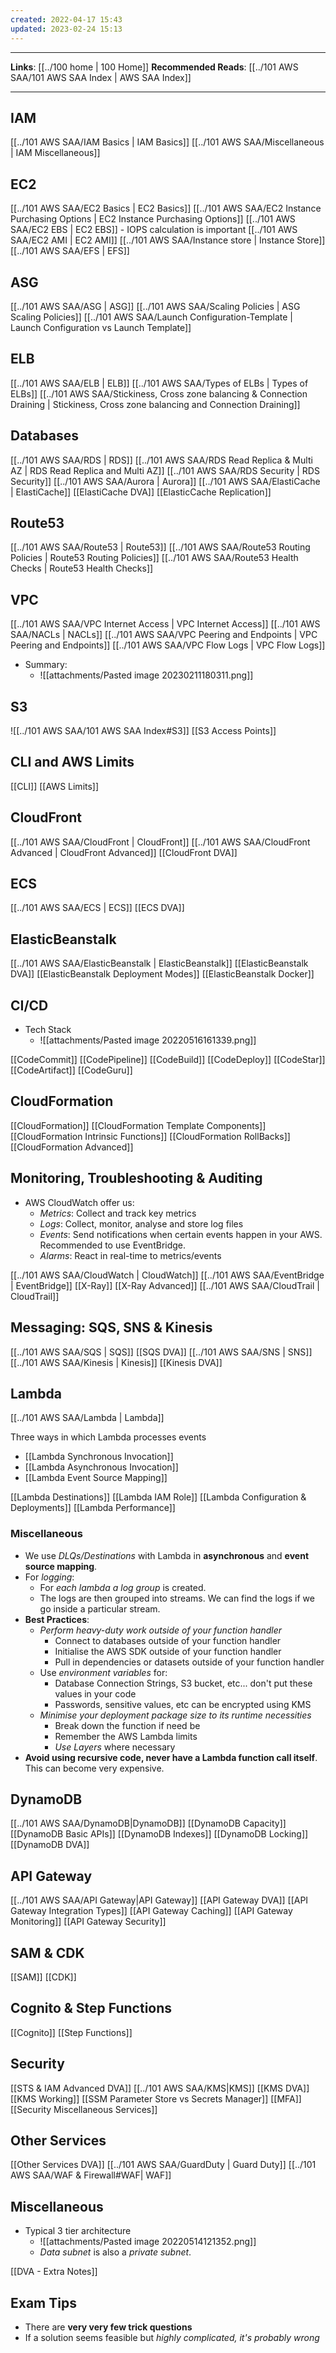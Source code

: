 ```yaml
---
created: 2022-04-17 15:43
updated: 2023-02-24 15:13
---
```

---
**Links**: [[../100 home | 100 Home]]
**Recommended Reads**: [[../101 AWS SAA/101 AWS SAA Index | AWS SAA Index]]

---
## IAM
[[../101 AWS SAA/IAM Basics | IAM Basics]]
[[../101 AWS SAA/Miscellaneous | IAM Miscellaneous]]

## EC2
[[../101 AWS SAA/EC2 Basics | EC2 Basics]]
[[../101 AWS SAA/EC2 Instance Purchasing Options | EC2 Instance Purchasing Options]]
[[../101 AWS SAA/EC2 EBS | EC2 EBS]] - IOPS calculation is important
[[../101 AWS SAA/EC2 AMI | EC2 AMI]]
[[../101 AWS SAA/Instance store | Instance Store]]
[[../101 AWS SAA/EFS | EFS]]

## ASG
[[../101 AWS SAA/ASG | ASG]]
[[../101 AWS SAA/Scaling Policies | ASG Scaling Policies]]
[[../101 AWS SAA/Launch Configuration-Template | Launch Configuration vs Launch Template]]

## ELB
[[../101 AWS SAA/ELB | ELB]]
[[../101 AWS SAA/Types of ELBs | Types of ELBs]]
[[../101 AWS SAA/Stickiness, Cross zone balancing & Connection Draining | Stickiness, Cross zone balancing and Connection Draining]]

## Databases
[[../101 AWS SAA/RDS | RDS]]
[[../101 AWS SAA/RDS Read Replica & Multi AZ | RDS Read Replica and Multi AZ]]
[[../101 AWS SAA/RDS Security | RDS Security]]
[[../101 AWS SAA/Aurora | Aurora]]
[[../101 AWS SAA/ElastiCache | ElastiCache]]
[[ElastiCache DVA]]
[[ElasticCache Replication]]

## Route53
[[../101 AWS SAA/Route53 | Route53]]
[[../101 AWS SAA/Route53 Routing Policies | Route53 Routing Policies]]
[[../101 AWS SAA/Route53 Health Checks | Route53 Health Checks]]

## VPC
[[../101 AWS SAA/VPC Internet Access | VPC Internet Access]]
[[../101 AWS SAA/NACLs | NACLs]]
[[../101 AWS SAA/VPC Peering and Endpoints | VPC Peering and Endpoints]]
[[../101 AWS SAA/VPC Flow Logs | VPC Flow Logs]]

- Summary:
	- ![[attachments/Pasted image 20230211180311.png]]

## S3
![[../101 AWS SAA/101 AWS SAA Index#S3]]
[[S3 Access Points]]

## CLI and AWS Limits
[[CLI]]
[[AWS Limits]]

## CloudFront
[[../101 AWS SAA/CloudFront | CloudFront]]
[[../101 AWS SAA/CloudFront Advanced | CloudFront Advanced]]
[[CloudFront DVA]]

## ECS
[[../101 AWS SAA/ECS | ECS]]
[[ECS DVA]]

## ElasticBeanstalk
[[../101 AWS SAA/ElasticBeanstalk | ElasticBeanstalk]]
[[ElasticBeanstalk DVA]]
[[ElasticBeanstalk Deployment Modes]]
[[ElasticBeanstalk Docker]]

## CI/CD
- Tech Stack
	- ![[attachments/Pasted image 20220516161339.png]]

[[CodeCommit]]
[[CodePipeline]]
[[CodeBuild]]
[[CodeDeploy]]
[[CodeStar]]
[[CodeArtifact]]
[[CodeGuru]]

## CloudFormation
[[CloudFormation]]
[[CloudFormation Template Components]]
[[CloudFormation Intrinsic Functions]]
[[CloudFormation RollBacks]]
[[CloudFormation Advanced]]

## Monitoring, Troubleshooting & Auditing
- AWS CloudWatch offer us: 
	- *Metrics*: Collect and track key metrics
	- *Logs*: Collect, monitor, analyse and store log files
	- *Events*: Send notifications when certain events happen in your AWS. Recommended to use EventBridge.
	- *Alarms*: React in real-time to metrics/events

[[../101 AWS SAA/CloudWatch | CloudWatch]]
[[../101 AWS SAA/EventBridge | EventBridge]]
[[X-Ray]]
[[X-Ray Advanced]]
[[../101 AWS SAA/CloudTrail | CloudTrail]]

## Messaging: SQS, SNS & Kinesis
[[../101 AWS SAA/SQS | SQS]]
[[SQS DVA]]
[[../101 AWS SAA/SNS | SNS]]
[[../101 AWS SAA/Kinesis | Kinesis]]
[[Kinesis DVA]]

## Lambda
[[../101 AWS SAA/Lambda | Lambda]]

Three ways in which Lambda processes events

- [[Lambda Synchronous Invocation]]
- [[Lambda Asynchronous Invocation]]
- [[Lambda Event Source Mapping]]

[[Lambda Destinations]]
[[Lambda IAM Role]]
[[Lambda Configuration & Deployments]]
[[Lambda Performance]]

### Miscellaneous
- We use *DLQs/Destinations* with Lambda in **asynchronous** and **event source mapping**.
- For *logging*:
	- For *each lambda a log group* is created. 
	- The logs are then grouped into streams. We can find the logs if we go inside a particular stream.
- **Best Practices**:
	- *Perform heavy-duty work outside of your function handler*
		- Connect to databases outside of your function handler
		- Initialise the AWS SDK outside of your function handler
		- Pull in dependencies or datasets outside of your function handler
	- Use *environment variables* for:
		- Database Connection Strings, S3 bucket, etc... don't put these values in your code
		- Passwords, sensitive values, etc can be encrypted using KMS
	- *Minimise your deployment package size to its runtime necessities*
		- Break down the function if need be
		- Remember the AWS Lambda limits
		- *Use Layers* where necessary
- **Avoid using recursive code, never have a Lambda function call itself**. This can become very expensive.

## DynamoDB
[[../101 AWS SAA/DynamoDB|DynamoDB]]
[[DynamoDB Capacity]]
[[DynamoDB Basic APIs]]
[[DynamoDB Indexes]]
[[DynamoDB Locking]]
[[DynamoDB DVA]]

## API Gateway
[[../101 AWS SAA/API Gateway|API Gateway]]
[[API Gateway DVA]]
[[API Gateway Integration Types]]
[[API Gateway Caching]]
[[API Gateway Monitoring]]
[[API Gateway Security]]

## SAM & CDK
[[SAM]]
[[CDK]]

## Cognito & Step Functions 
[[Cognito]]
[[Step Functions]]

## Security
[[STS & IAM Advanced DVA]]
[[../101 AWS SAA/KMS|KMS]]
[[KMS DVA]]
[[KMS Working]]
[[SSM Parameter Store vs Secrets Manager]]
[[MFA]]
[[Security Miscellaneous Services]]

## Other Services
[[Other Services DVA]]
[[../101 AWS SAA/GuardDuty | Guard Duty]]
[[../101 AWS SAA/WAF & Firewall#WAF| WAF]]

## Miscellaneous
- Typical 3 tier architecture
	- ![[attachments/Pasted image 20220514121352.png]]
	- *Data subnet* is also a *private subnet*.

[[DVA - Extra Notes]]
## Exam Tips
- There are **very very few trick questions**
- If a solution seems feasible but *highly complicated, it's probably wrong*
